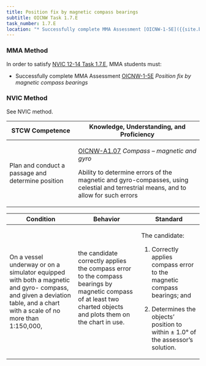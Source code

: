 ```yaml
---
title: Position fix by magnetic compass bearings
subtitle: OICNW Task 1.7.E 
task_number: 1.7.E
location: "* Successfully complete MMA Assessment [OICNW-1-5E]({{site.baseurl}}/assessments/Deck/OICNW-1-5E) *Position fix by magnetic compass bearings*" 
---
```



### MMA Method

In order to satisfy  [NVIC 12-14  Task  1.7.E]({{site.baseurl}}/assets/images/nvic-12-14.pdf), MMA students must:

* Successfully complete MMA Assessment [OICNW-1-5E]({{site.baseurl}}/assessments/Deck/OICNW-1-5E) *Position fix by magnetic compass bearings*


### NVIC Method

<a onclick="togglevisibility('nvic_methods')" >See NVIC method.</a>

<div id='nvic_methods' class='hide'>

<table>
<thead>
<tr>
<th class='forty'> STCW Competence </th>
<th class='sixty'> Knowledge, Understanding, and Proficiency </th>
</tr>
</thead>




<tbody>
<tr><td markdown='1'>

Plan and conduct a passage and determine position

</td><td markdown='1'>

[OICNW-A1.07](../../tables/21.html#OICNW-A1.07) *Compass – magnetic and gyro*

Ability to determine errors of the magnetic and gyro-compasses, using celestial and terrestrial means, and to allow for such errors

</td></tr>


</tbody>
</table>


<table>
<thead>
<tr><th class='twenty'>  Condition </th><th class='twenty'> Behavior </th><th  class='sixty'>Standard </th></tr>
</thead>
<tbody >



<tr><td markdown='1'>

On a vessel underway or on a simulator equipped with both a magnetic and gyro- compass, and given a deviation table, and a chart with a scale of no more than 1:150,000,

</td><td markdown='1'>

the candidate correctly applies the compass error to the compass bearings by magnetic compass of at least two charted objects and plots them on the chart in use.

<br>

<div class="tooltip">
<span class="tooltiptext">
</span>
</div>


</td><td markdown='1'>

The candidate:

1. Correctly applies compass error to the magnetic compass bearings; and

2. Determines the objects’ position to within ± 1.0° of the assessor’s solution.

</td></tr>
</tbody>
</table>
</div>
